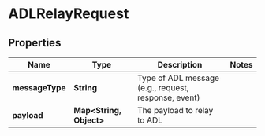 # ADLRelayRequest

## Properties

| Name            | Type                          | Description                                          | Notes |
|-----------------|-------------------------------|------------------------------------------------------|-------|
| **messageType** | **String**                    | Type of ADL message (e.g., request, response, event) |       |
| **payload**     | **Map&lt;String, Object&gt;** | The payload to relay to ADL                          |       |



